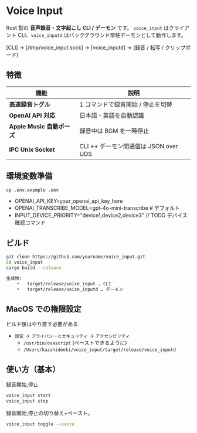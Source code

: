 # Voice Input

Rust 製の **音声録音・文字起こし CLI / デーモン** です。
`voice_input` はクライアント CLI、`voice_inputd` はバックグラウンド常駐デーモンとして動作します。

[CLI] → [/tmp/voice_input.sock] → [voice_inputd] → (録音 / 転写 / クリップボード)

## 特徴

| 機能                       | 説明                                  |
| -------------------------- | ------------------------------------- |
| **高速録音トグル**         | 1 コマンドで録音開始 / 停止を切替     |
| **OpenAI API 対応**        | 日本語・英語を自動認識                |
| **Apple Music 自動ポーズ** | 録音中は BGM を一時停止               |
| **IPC Unix Socket**        | CLI ↔ デーモン間通信は JSON over UDS |

## 環境変数準備

```sh
cp .env.example .env
```

- OPENAI_API_KEY=your_openai_api_key_here
- OPENAI_TRANSCRIBE_MODEL=gpt-4o-mini-transcribe # デフォルト
- INPUT_DEVICE_PRIORITY="device1,device2,device3" // TODO デバイス確認コマンド

## ビルド

```bash
git clone https://github.com/yourname/voice_input.git
cd voice_input
cargo build --release

生成物:
	•	target/release/voice_input … CLI
	•	target/release/voice_inputd … デーモン
```

## MacOS での権限設定

ビルド後はやり直す必要がある

- `設定` -> `プライバシーとセキュリティ` -> `アクセシビリティ`
  - `/usr/bin/osascript` (ペーストできるように)
  - `/Users/kazuhideoki/voice_input/target/release/voice_inputd`

## 使い方（基本）

録音開始,停止

```sh
voice_input start
voice_input stop
```

録音開始,停止の切り替え+ペースト。

```sh
voice_input toggle --paste
```
